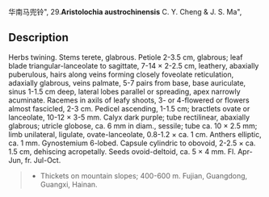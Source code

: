 华南马兜铃",
29.**Aristolochia austrochinensis** C. Y. Cheng & J. S. Ma",

## Description
Herbs twining. Stems terete, glabrous. Petiole 2-3.5 cm, glabrous; leaf blade triangular-lanceolate to sagittate, 7-14 × 2-2.5 cm, leathery, abaxially puberulous, hairs along veins forming closely foveolate reticulation, adaxially glabrous, veins palmate, 5-7 pairs from base, base auriculate, sinus 1-1.5 cm deep, lateral lobes parallel or spreading, apex narrowly acuminate. Racemes in axils of leafy shoots, 3- or 4-flowered or flowers almost fascicled, 2-3 cm. Pedicel ascending, 1-1.5 cm; bractlets ovate or lanceolate, 10-12 × 3-5 mm. Calyx dark purple; tube rectilinear, abaxially glabrous; utricle globose, ca. 6 mm in diam., sessile; tube ca. 10 × 2.5 mm; limb unilateral, ligulate, ovate-lanceolate, 0.8-1.2 × ca. 1 cm. Anthers elliptic, ca. 1 mm. Gynostemium 6-lobed. Capsule cylindric to obovoid, 2-2.5 × ca. 1.5 cm, dehiscing acropetally. Seeds ovoid-deltoid, ca. 5 × 4 mm. Fl. Apr-Jun, fr. Jul-Oct.

> * Thickets on mountain slopes; 400-600 m. Fujian, Guangdong, Guangxi, Hainan.
